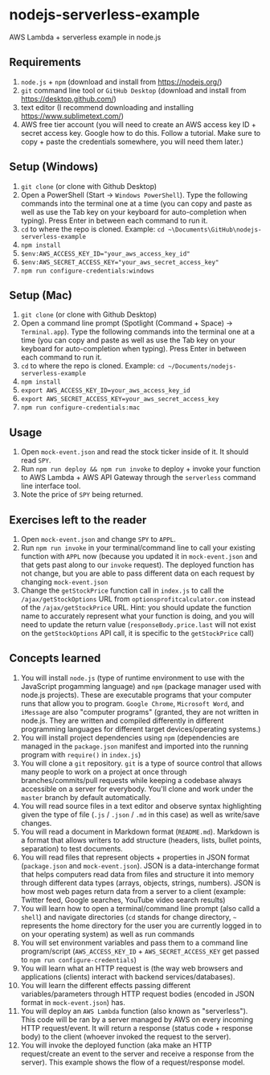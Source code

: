 # nodejs-serverless-example
AWS Lambda + serverless example in node.js

## Requirements

1. `node.js` + `npm` (download and install from https://nodejs.org/)
1. `git` command line tool or `GitHub Desktop` (download and install from https://desktop.github.com/)
1. text editor (I recommend downloading and installing https://www.sublimetext.com/)
1. AWS free tier account (you will need to create an AWS access key ID + secret access key. Google how to do this. Follow a tutorial. Make sure to copy + paste the credentials somewhere, you will need them later.)

## Setup (Windows)

1. `git clone` (or clone with Github Desktop)
1. Open a PowerShell (Start -> `Windows PowerShell`). Type the following commands into the terminal one at a time (you can copy and paste as well as use the Tab key on your keyboard for auto-completion when typing). Press Enter in between each command to run it.
1. `cd` to where the repo is cloned. Example: `cd ~\Documents\GitHub\nodejs-serverless-example`
1. `npm install`
1. `$env:AWS_ACCESS_KEY_ID="your_aws_access_key_id"`
1. `$env:AWS_SECRET_ACCESS_KEY="your_aws_secret_access_key"`
1. `npm run configure-credentials:windows`

## Setup (Mac)

1. `git clone` (or clone with Github Desktop)
1. Open a command line prompt (Spotlight (Command + Space) -> `Terminal.app`). Type the following commands into the terminal one at a time (you can copy and paste as well as use the Tab key on your keyboard for auto-completion when typing). Press Enter in between each command to run it.
1. `cd` to where the repo is cloned. Example: `cd ~/Documents/nodejs-serverless-example`
1. `npm install`
1. `export AWS_ACCESS_KEY_ID=your_aws_access_key_id`
1. `export AWS_SECRET_ACCESS_KEY=your_aws_secret_access_key`
1. `npm run configure-credentials:mac`

## Usage

1. Open `mock-event.json` and read the stock ticker inside of it. It should read `SPY`.
1. Run `npm run deploy && npm run invoke` to deploy + invoke your function to AWS Lambda + AWS API Gateway through the `serverless` command line interface tool.
1. Note the price of `SPY` being returned.

## Exercises left to the reader

1. Open `mock-event.json` and change `SPY` to `APPL`.
1. Run `npm run invoke` in your terminal/command line to call your existing function with `APPL` now (because you updated it in `mock-event.json` and that gets past along to our `invoke` request). The deployed function has not change, but you are able to pass different data on each request by changing `mock-event.json`
1. Change the `getStockPrice` function call in `index.js` to call the `/ajax/getStockOptions` URL from `optionsprofitcalculator.com` instead of the `/ajax/getStockPrice` URL. Hint: you should update the function name to accurately represent what your function is doing, and you will need to update the return value (`responseBody.price.last` will not exist on the `getStockOptions` API call, it is specific to the `getStockPrice` call)

## Concepts learned

1. You will install `node.js` (type of runtime environment to use with the JavaScript progamming language) and `npm` (package manager used with node.js projects). These are executable programs that your computer runs that allow you to program. `Google Chrome`, `Microsoft Word`, and `iMessage` are also "computer programs" (granted, they are not written in node.js. They are written and compiled differently in different programming languages for different target devices/operating systems.)
1. You will install project dependencies using `npm` (dependencies are managed in the `package.json` manifest and imported into the running program with `require()` in `index.js`)
1. You will clone a `git` repository. `git` is a type of source control that allows many people to work on a project at once through branches/commits/pull requests while keeping a codebase always accessible on a server for everybody. You'll clone and work under the `master` branch by default automatically.
1. You will read source files in a text editor and observe syntax highlighting given the type of file (`.js` / `.json` / `.md` in this case) as well as write/save changes.
1. You will read a document in Markdown format (`README.md`). Markdown is a format that allows writers to add structure (headers, lists, bullet points, separation) to test documents.
1. You will read files that represent objects + properties in JSON format (`package.json` and `mock-event.json`). JSON is a data-interchange format that helps computers read data from files and structure it into memory through different data types (arrays, objects, strings, numbers). JSON is how most web pages return data from a server to a client (example: Twitter feed, Google searches, YouTube video search results)
1. You will learn how to open a terminal/command line prompt (also calld a `shell`) and navigate directories (`cd` stands for change directory, `~` represents the home directory for the user you are currently logged in to on your operating system) as well as run commands
1. You will set environment variables and pass them to a command line program/script (`AWS_ACCESS_KEY_ID` + `AWS_SECRET_ACCESS_KEY` get passed to `npm run configure-credentials`)
1. You will learn what an HTTP request is (the way web browsers and applications (clients) interact with backend services/databases).
1. You will learn the different effects passing different variables/parameters through HTTP request bodies (encoded in JSON format in `mock-event.json`) has.
1. You will deploy an `AWS Lambda` function (also known as "serverless"). This code will be ran by a server managed by AWS on every incoming HTTP request/event. It will return a response (status code + response body) to the client (whoever invoked the request to the server).
1. You will invoke the deployed function (aka make an HTTP request/create an event to the server and receive a response from the server). This example shows the flow of a request/response model.
